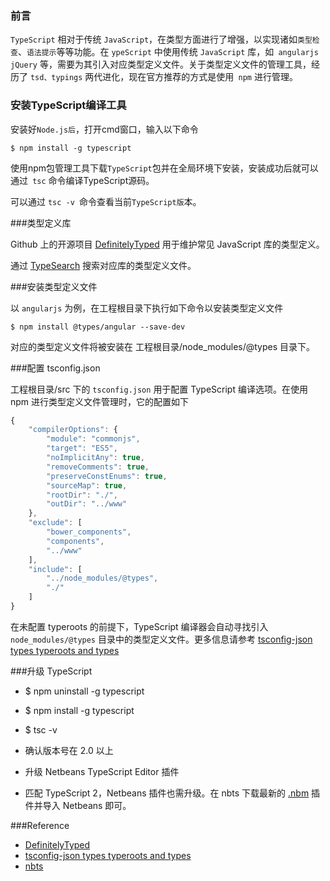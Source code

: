 ### 前言

`TypeScript` 相对于传统 `JavaScript`，在类型方面进行了增强，以实现诸如`类型检查`、`语法提示`等等功能。在 `ypeScript` 中使用传统 `JavaScript` 库，如` angularjs jQuery` 等，需要为其引入对应类型定义文件。关于类型定义文件的管理工具，经历了 `tsd、typings` 两代进化，现在官方推荐的方式是使用` npm` 进行管理。

### 安装TypeScript编译工具
安装好`Node.js后`，打开cmd窗口，输入以下命令

    $ npm install -g typescript
    
使用npm包管理工具下载`TypeScript`包并在全局环境下安装，安装成功后就可以通过` tsc` 命令编译TypeScript源码。

可以通过 `tsc -v `命令查看当前`TypeScript版`本。

###类型定义库

Github 上的开源项目 [DefinitelyTyped](https://github.com/DefinitelyTyped/DefinitelyTyped) 用于维护常见 JavaScript 库的类型定义。

通过 [TypeSearch](https://microsoft.github.io/TypeSearch/) 搜索对应库的类型定义文件。

###安装类型定义文件

以 `angularjs` 为例，在工程根目录下执行如下命令以安装类型定义文件

    $ npm install @types/angular --save-dev
对应的类型定义文件将被安装在 工程根目录/node_modules/@types 目录下。

###配置 tsconfig.json

工程根目录/src 下的 `tsconfig.json` 用于配置 TypeScript 编译选项。在使用 npm 进行类型定义文件管理时，它的配置如下

```javascript
{
    "compilerOptions": {
        "module": "commonjs",
        "target": "ES5",
        "noImplicitAny": true,
        "removeComments": true,
        "preserveConstEnums": true,
        "sourceMap": true,
        "rootDir": "./",
        "outDir": "../www"
    },
    "exclude": [
        "bower_components",
        "components",
        "../www"
    ],
    "include": [
        "../node_modules/@types",
        "./"
    ]
}
```
在未配置 typeroots 的前提下，TypeScript 编译器会自动寻找引入 `node_modules/@types` 目录中的类型定义文件。更多信息请参考 [tsconfig-json types typeroots and types](https://www.typescriptlang.org/docs/handbook/tsconfig-json.html#types-typeroots-and-types)

###升级 TypeScript

* $ npm uninstall -g typescript

* $ npm install -g typescript

* $ tsc -v
* 确认版本号在 2.0 以上

* 升级 Netbeans TypeScript Editor 插件

* 匹配 TypeScript 2，Netbeans 插件也需升级。在 nbts 下载最新的 [.nbm](https://github.com/Everlaw/nbts/releases) 插件并导入 Netbeans 即可。

###Reference

* [DefinitelyTyped](https://github.com/DefinitelyTyped/DefinitelyTyped) 
* [tsconfig-json types typeroots and types](https://www.typescriptlang.org/docs/handbook/tsconfig-json.html#types-typeroots-and-types) 
* [nbts](https://github.com/Everlaw/nbts/releases)
